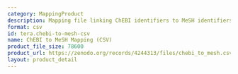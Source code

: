 ```yaml
---
category: MappingProduct
description: Mapping file linking ChEBI identifiers to MeSH identifiers
format: csv
id: tera.chebi-to-mesh-csv
name: ChEBI to MeSH Mapping (CSV)
product_file_size: 78600
product_url: https://zenodo.org/records/4244313/files/chebi_to_mesh.csv
layout: product_detail
---
```


